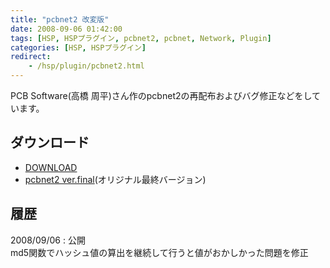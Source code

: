 ```yaml
---
title: "pcbnet2 改変版"
date: 2008-09-06 01:42:00
tags: [HSP, HSPプラグイン, pcbnet2, pcbnet, Network, Plugin]
categories: [HSP, HSPプラグイン]
redirect:
    - /hsp/plugin/pcbnet2.html
---
```


PCB Software(高橋 周平)さん作のpcbnet2の再配布およびバグ修正などをしています。 

## ダウンロード

  * [DOWNLOAD][1]
  * [pcbnet2 ver.final][2](オリジナル最終バージョン)

 [1]: /files/pcbnet2_unofficial_20080906.zip
 [2]: /files/pcbnet2_final.zip

## 履歴

2008/09/06
: 公開<br />md5関数でハッシュ値の算出を継続して行うと値がおかしかった問題を修正

